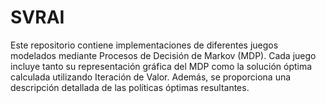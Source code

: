 # SVRAI

Este repositorio contiene implementaciones de diferentes juegos modelados mediante Procesos de Decisión de Markov (MDP). Cada juego incluye tanto su representación gráfica del MDP como la solución óptima calculada utilizando Iteración de Valor. Además, se proporciona una descripción detallada de las políticas óptimas resultantes.
